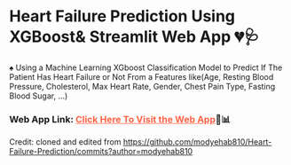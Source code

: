 # Heart Failure Prediction Using XGBoost& Streamlit Web App 💔🩺
♠ Using a Machine Learning XGboost Classification Model to Predict If The Patient Has Heart Failure or Not From a Features like(Age, Resting Blood Pressure, Cholesterol, Max Heart Rate, Gender, Chest Pain Type, Fasting Blood Sugar, ...)

### Web App Link: <a href = "[https://heart-failure-prediction-fg9g.onrender.com]" style = "color: tomato">Click Here To Visit the Web App</a>🥰📊

Credit: cloned and edited from https://github.com/modyehab810/Heart-Failure-Prediction/commits?author=modyehab810

